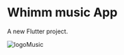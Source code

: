 # Whimm music App

A new Flutter project.

![logoMusic](https://github.com/user-attachments/assets/a9695097-25ce-43e9-a5c4-1f9de620734d)

